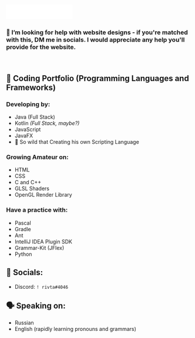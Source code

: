 <div style="width: 60%;">
  <img src="title.svg" style="width: 60%;">
</div>
<!--- # Hi there 👋 - happy to see you on my page! -->
  
### 🥺 I’m looking for **help** with **website designs** - if you're matched with this, DM me in **socials**. I would appreciate any help you'll provide for the website.
<br>

## 🔨 Coding Portfolio (Programming Languages and Frameworks)
### Developing by:
- Java (Full Stack)
- Kotlin *(Full Stack, maybe?)*
- JavaScript
- JavaFX
- 🐗 So wild that Creating his own Scripting Language

### Growing Amateur on:
- HTML
- CSS
- C and C++
- GLSL Shaders
- OpenGL Render Library

### Have a practice with:
- Pascal
- Gradle
- Ant
- IntelliJ IDEA Plugin SDK
- Grammar-Kit (JFlex)
- Python


## 🤴 Socials:
- Discord: `! rivta#4046`

## 🗣 Speaking on:
- Russian
- English (rapidly learning pronouns and grammars)
